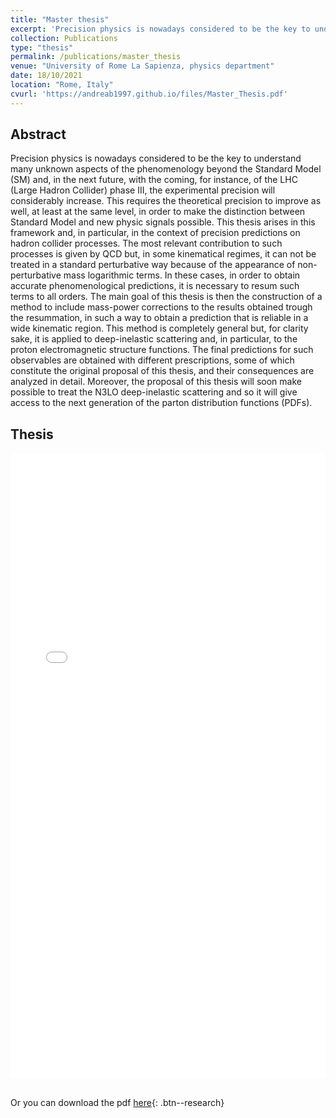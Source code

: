 ```yaml
---
title: "Master thesis"
excerpt: 'Precision physics is nowadays considered to be the key to understand many unknown aspects of the phenomenology beyond the Standard Model (SM) and, in the next future, with the coming, for instance, of the LHC (Large Hadron Collider) phase III, the experimental precision will considerably increase. This requires the theoretical precision to improve as well, at least at the same level, in order to make the distinction between Standard Model and new physic signals possible. This thesis arises in this framework and, in particular, in the context of precision predictions on hadron collider processes. The most relevant contribution to such processes is given by QCD but, in some kinematical regimes, it can not be treated in a standard perturbative way because of the appearance of non-perturbative mass logarithmic terms. In these cases, in order to obtain accurate phenomenological predictions, it is necessary to resum such terms to all orders. The main goal of this thesis is then the construction of a method to include mass-power corrections to the results obtained trough the resummation, in such a way to obtain a prediction that is reliable in a wide kinematic region. This method is completely general but, for clarity sake, it is applied to deep-inelastic scattering and, in particular, to the proton electromagnetic structure functions. The final predictions for such observables are obtained with different prescriptions, some of which constitute the original proposal of this thesis, and their consequences are analyzed in detail. Moreover, the proposal of this thesis will soon make possible to treat the N3LO deep-inelastic scattering and so it will give access to the next generation of the parton distribution functions (PDFs).' 
collection: Publications
type: "thesis"
permalink: /publications/master_thesis
venue: "University of Rome La Sapienza, physics department"
date: 18/10/2021
location: "Rome, Italy"
cvurl: 'https://andreab1997.github.io/files/Master_Thesis.pdf'
---
```


Abstract
--------

Precision physics is nowadays considered to be the key to understand many unknown aspects of the phenomenology beyond the Standard Model (SM) and, in the next future, with the coming, for instance, of the LHC (Large Hadron Collider) phase III, the experimental precision will considerably increase. This requires the theoretical precision to improve as well, at least at the same level, in order to make the distinction between Standard Model and new physic signals possible. This thesis arises in this framework and, in particular, in the context of precision predictions on hadron collider processes. The most relevant contribution to such processes is given by QCD but, in some kinematical regimes, it can not be treated in a standard perturbative way because of the appearance of non-perturbative mass logarithmic terms. In these cases, in order to obtain accurate phenomenological predictions, it is necessary to resum such terms to all orders. The main goal of this thesis is then the construction of a method to include mass-power corrections to the results obtained trough the resummation, in such a way to obtain a prediction that is reliable in a wide kinematic region. This method is completely general but, for clarity sake, it is applied to deep-inelastic scattering and, in particular, to the proton electromagnetic structure functions. The final predictions for such observables are obtained with different prescriptions, some of which constitute the original proposal of this thesis, and their consequences are analyzed in detail. Moreover, the proposal of this thesis will soon make possible to treat the N3LO deep-inelastic scattering and so it will give access to the next generation of the parton distribution functions (PDFs).

Thesis
------

<iframe src="../files/Master_Thesis.pdf" style="width:100%; height:1000px;" frameborder="0"></iframe>

\
Or you can download the pdf [here](https://andreab1997.github.io/files/Master_Thesis.pdf){: .btn--research}
